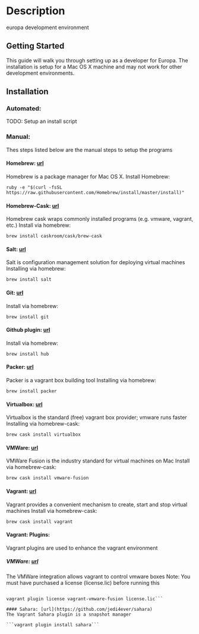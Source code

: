 Description
===========
europa development environment

## Getting Started
This guide will walk you through setting up as a developer for Europa.
The installation is setup for a Mac OS X machine and may not work for
other development environments.

## Installation

### Automated:
TODO: Setup an install script

### Manual:
Thes steps listed below are the manual steps to setup the programs

#### Homebrew: [url]()
Homebrew is a package manager for Mac OS X.
Install Homebrew:

```ruby -e "$(curl -fsSL https://raw.githubusercontent.com/Homebrew/install/master/install)"```

#### Homebrew-Cask: [url]()
Homebrew cask wraps commonly installed programs (e.g. vmware, vagrant, etc.)
Install via homebrew:

```brew install caskroom/cask/brew-cask ```

#### Salt: [url](http://docs.saltstack.com/en/latest/topics/installation/)
Salt is configuration management solution for deploying virtual machines
Installing via homebrew:

```brew install salt```

#### Git: [url](http://git-scm.com/downloads)
Install via homebrew:

```brew install git```

#### Github plugin: [url](https://github.com/github/hub)
Install via homebrew:

```brew install hub```

#### Packer: [url](https://www.packer.io/downloads.html)
Packer is a vagrant box building tool
Installing via homebrew:

```brew install packer```

#### Virtualbox: [url](https://www.virtualbox.org/wiki/Downloads)
Virtualbox is the standard (free) vagrant box provider; vmware runs faster
Installing via homebrew-cask:

```brew cask install virtualbox```

#### VMWare: [url](https://my.vmware.com/web/vmware/info/slug/desktop_end_user_computing/vmware_fusion/7_0)
VMWare Fusion is the industry standard for virtual machines on Mac
Install via homebrew-cask:

```brew cask install vmware-fusion```

#### Vagrant: [url](https://www.vagrantup.com/downloads.html)
Vagrant provides a convenient mechanism to create, start and stop virtual machines
Install via homebrew-cask:

```brew cask install vagrant```

#### Vagrant: Plugins:
Vagrant plugins are used to enhance the vagrant environment

##### VMWare: [url](http://www.vagrantup.com/vmware)
The VMWare integration allows vagrant to control vmware boxes
Note: You must have purchased a license (license.lic) before running this

```vagrant plugin install vagrant-vmware-fusion

vagrant plugin license vagrant-vmware-fusion license.lic```

#### Sahara: [url](https://github.com/jedi4ever/sahara)
The Vagrant Sahara plugin is a snapshot manager

```vagrant plugin install sahara```

